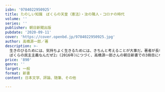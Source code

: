 ```yaml
---
isbn: '9784022950925'
title: たのしい知識　ぼくらの天皇（憲法）・汝の隣人・コロナの時代
volume: ''
series: ''
publisher: 朝日新聞出版
pubdate: '2020-09-11'
cover: 'https://cover.openbd.jp/9784022950925.jpg'
author: 高橋源一郎／著
description: >-
  生きのびるためには、気持ちよく生きるためには、きちんと考えることが大事だ。著者が長年あたためてきた、ともに学ぶための「教科書」。明仁天皇のビデオメッセージと憲法9条の秘密とは?　隣国「韓国・朝鮮」への旅では「宗主国」と「植民地」の小説を読み解く。ウイルスの災禍をデフォー、カミュ、スペイン風邪に遡り、たどりつく終焉、忘却、記憶、ことば。政治・社会のゆるがせに出来ない問題をもう一歩、深く考えるための3つの旅。■本書は『ぼくらの民主主義なんだぜ』(2015年)『丘の上のバカ
  ぼくらの民主主義なんだぜ2』(2016年)につづく、高橋源一郎さんの朝日新書での3冊目になります。天皇、憲法、韓国・朝鮮、戦争、そして、コロナ禍をほんとうに「知る」ための本です。ずっと待っていたぼくらを自由にしてくれる世界でいちばん素敵な知の「教科書」■内容紹介＊ぼくらの天皇（憲法）なんだぜ「天皇」ってなんだ？／「憲法」ってなんだ？／わからないから世界の「憲法」をまとめて読んでみた／９条の「秘密」／ぼくたちには新しい「憲法」が必要なんだ＊汝の隣人ぼくたちの知らない隣人たち／「韓国・朝鮮」への長い旅、のはじまり／ふたつの国の「あいだ」で書かれたことば／「宗主国」の作家の哀しみ、「植民地」の人たちの苦しみ／かすかな声、見たことのない風景＊コロナの時代を生きるには「コロナの時代」について考えるためには／ぼくらが「それ」をほんとうに知るためにはどうしたらいいんだろう／歴史を遡る／「地に足を着けたままで」考える／死の影の下で／終焉、忘却、記憶、ことば／「死の都」に一人で留まる
price: '890'
genre: ''
target: 一般
format: 新書
content: 日本文学、評論、随筆、その他

---
```

